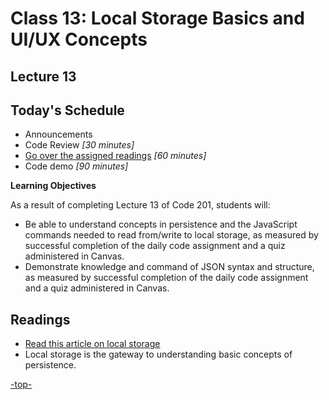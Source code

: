# Class 13: Local Storage Basics and UI/UX Concepts

<a id="top"></a>
## Lecture 13

## Today's Schedule
- Announcements
- Code Review *[30 minutes]*
- [Go over the assigned readings](#readings) *[60 minutes]*
- Code demo *[90 minutes]*

**Learning Objectives**

As a result of completing Lecture 13 of Code 201, students will:
- Be able to understand concepts in persistence and the JavaScript commands needed to read from/write to local storage, as measured by successful completion of the daily code assignment and a quiz administered in Canvas.
- Demonstrate knowledge and command of JSON syntax and structure, as measured by successful completion of the daily code assignment and a quiz administered in Canvas.

<a id="readings"></a>

## Readings

- [Read this article on local storage](http://diveintohtml5.info/storage.html)
- Local storage is the gateway to understanding basic concepts of persistence.

[-top-](#top)
